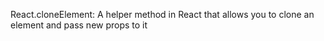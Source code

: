 React.cloneElement: A helper method in React that allows you to clone an element and pass new props to it